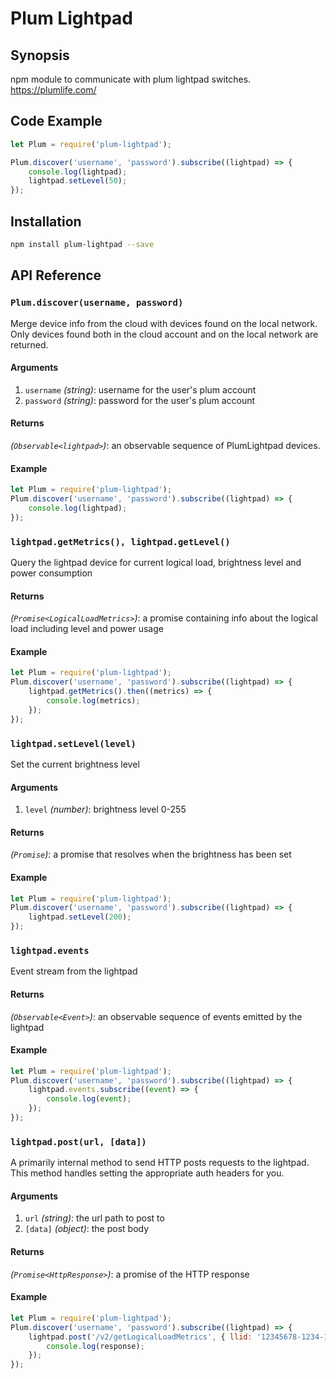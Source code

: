 # Plum Lightpad

## Synopsis

npm module to communicate with plum lightpad switches. https://plumlife.com/

## Code Example

```js
let Plum = require('plum-lightpad');

Plum.discover('username', 'password').subscribe((lightpad) => {
    console.log(lightpad);
    lightpad.setLevel(50);
});
```

## Installation

```bash
npm install plum-lightpad --save
```

## API Reference

### `Plum.discover(username, password)`
Merge device info from the cloud with devices found on the local network. Only devices found both in the cloud account and on the local network are returned.

#### Arguments
1. `username` *(string)*: username for the user's plum account
1. `password` *(string)*: password for the user's plum account

#### Returns
*(`Observable<lightpad>`)*: an observable sequence of PlumLightpad devices.

#### Example
```js
let Plum = require('plum-lightpad');
Plum.discover('username', 'password').subscribe((lightpad) => {
    console.log(lightpad);
});
```

### `lightpad.getMetrics(), lightpad.getLevel()`
Query the lightpad device for current logical load, brightness level and power consumption

#### Returns
*(`Promise<LogicalLoadMetrics>`)*: a promise containing info about the logical load including level and power usage

#### Example
```js
let Plum = require('plum-lightpad');
Plum.discover('username', 'password').subscribe((lightpad) => {
    lightpad.getMetrics().then((metrics) => {
        console.log(metrics);
    });
});
```

### `lightpad.setLevel(level)`
Set the current brightness level

#### Arguments
1. `level` *(number)*: brightness level 0-255

#### Returns
*(`Promise`)*: a promise that resolves when the brightness has been set

#### Example
```js
let Plum = require('plum-lightpad');
Plum.discover('username', 'password').subscribe((lightpad) => {
    lightpad.setLevel(200);
});
```

### `lightpad.events`
Event stream from the lightpad

#### Returns
*(`Observable<Event>`)*: an observable sequence of events emitted by the lightpad

#### Example
```js
let Plum = require('plum-lightpad');
Plum.discover('username', 'password').subscribe((lightpad) => {
    lightpad.events.subscribe((event) => {
        console.log(event);
    });
});
```

### `lightpad.post(url, [data])`
A primarily internal method to send HTTP posts requests to the lightpad. This method handles setting the appropriate auth headers for you.

#### Arguments
1. `url` *(string)*: the url path to post to
1. `[data]` *(object)*: the post body

#### Returns
*(`Promise<HttpResponse>`)*: a promise of the HTTP response

#### Example
```js
let Plum = require('plum-lightpad');
Plum.discover('username', 'password').subscribe((lightpad) => {
    lightpad.post('/v2/getLogicalLoadMetrics', { llid: '12345678-1234-1234-1234' }).then((response) => {
        console.log(response);
    });
});
```